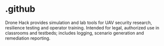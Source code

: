 # .github
Drone Hack provides simulation and lab tools for UAV security research, resilience testing and operator training. Intended for legal, authorized use in classrooms and testbeds; includes logging, scenario generation and remediation reporting.
